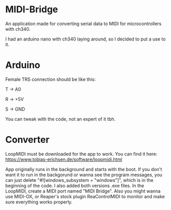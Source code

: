 # MIDI-Bridge
An application made for converting serial data to MIDI for microcontrollers with ch340. 

I had an arduino nano with ch340 laying around, so I decided to put a use to it.
# Arduino
Female TRS connection should be like this:

T -> A0

R -> +5V

S -> GND

You can tweak with the code, not an expert of it tbh.
# Converter

LoopMIDI must be downloaded for the app to work. You can find it here: https://www.tobias-erichsen.de/software/loopmidi.html

App originally runs in the background and starts with the boot. If you don't want it to run in the backgorund or wanna see the program messages, you can just delete "#![windows_subsystem = "windows"]", which is in the beginning of the code. I also added both versions .exe files. In the LoopMIDI, create a MIDI port named "MIDI Bridge". Also you might wanna use MIDI-OX, or Reaper's stock plugin ReaControlMIDI to monitor and make sure everything works properly.
